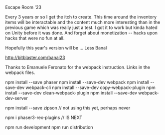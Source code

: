 Escape Room '23

Every 3 years or so I get the itch to create. This time around the inventory items will
be interactable and the content much more interesting than in the previous game which was
really just a test. I got it to work but kinda hated on Unity before it was done. And forget
about monetization -- hacks upon hacks that were no fun at all.

Hopefully this year's version will be ... Less Banal

http://bitblaster.com/banal23

Thanks to Emanuele Feronato for the webpack instruction. Links in the webpack files.

npm install --save phaser
npm install --save-dev webpack 
npm install --save-dev webpack-cli
npm install --save-dev copy-webpack-plugin
npm install --save-dev clean-webpack-plugin
npm install --save-dev webpack-dev-server

npm install --save zipson // not using this yet, perhaps never

npm i phaser3-rex-plugins // IS NEXT

npm run development
npm run distribution
